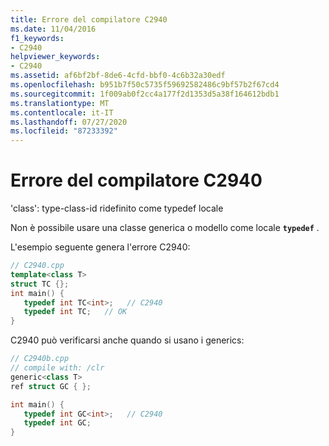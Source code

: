 ```yaml
---
title: Errore del compilatore C2940
ms.date: 11/04/2016
f1_keywords:
- C2940
helpviewer_keywords:
- C2940
ms.assetid: af6bf2bf-8de6-4cfd-bbf0-4c6b32a30edf
ms.openlocfilehash: b951b7f50c5735f59692582486c9bf57b2f67cd4
ms.sourcegitcommit: 1f009ab0f2cc4a177f2d1353d5a38f164612bdb1
ms.translationtype: MT
ms.contentlocale: it-IT
ms.lasthandoff: 07/27/2020
ms.locfileid: "87233392"
---
```

# <a name="compiler-error-c2940"></a>Errore del compilatore C2940

'class': type-class-id ridefinito come typedef locale

Non è possibile usare una classe generica o modello come locale **`typedef`** .

L'esempio seguente genera l'errore C2940:

```cpp
// C2940.cpp
template<class T>
struct TC {};
int main() {
   typedef int TC<int>;   // C2940
   typedef int TC;   // OK
}
```

C2940 può verificarsi anche quando si usano i generics:

```cpp
// C2940b.cpp
// compile with: /clr
generic<class T>
ref struct GC { };

int main() {
   typedef int GC<int>;   // C2940
   typedef int GC;
}
```
